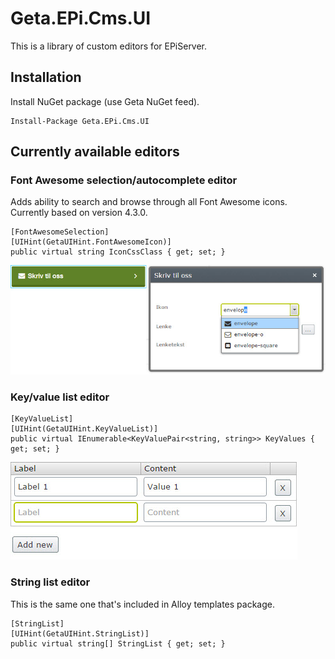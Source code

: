 # Geta.EPi.Cms.UI
This is a library of custom editors for EPiServer.

## Installation

Install NuGet package (use Geta NuGet feed).

    Install-Package Geta.EPi.Cms.UI

## Currently available editors

### Font Awesome selection/autocomplete editor

Adds ability to search and browse through all Font Awesome icons. Currently based on version 4.3.0.

    [FontAwesomeSelection]
    [UIHint(GetaUIHint.FontAwesomeIcon)]
    public virtual string IconCssClass { get; set; }

![ScreenShot](/docs/fontawesome-autocomplete.jpg)

### Key/value list editor

    [KeyValueList]
    [UIHint(GetaUIHint.KeyValueList)]
    public virtual IEnumerable<KeyValuePair<string, string>> KeyValues { get; set; }

![ScreenShot](/docs/keyvaluelist.jpg)

### String list editor

This is the same one that's included in Alloy templates package.

    [StringList]
    [UIHint(GetaUIHint.StringList)]
    public virtual string[] StringList { get; set; }
